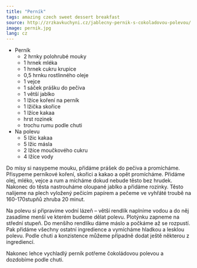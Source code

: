 ```yaml
---
title: "Perník"
tags: amazing czech sweet dessert breakfast
source: http://zrzkavkuchyni.cz/jablecny-pernik-s-cokoladovou-polevou/
image: pernik.jpg
lang: cz
---
```

* Perník
  * 2 hrnky polohrubé mouky
  * 1 hrnek mléka
  * 1 hrnek cukru krupice
  * 0,5 hrnku rostlinného oleje
  * 1 vejce
  * 1 sáček prášku do pečiva
  * 1 větší jablko
  * 1 lžíce koření na perník
  * 1 lžička skořice
  * 1 lžíce kakaa
  * hrst rozinek
  * trochu rumu podle chuti
* Na polevu
  * 5 lžic kakaa
  * 5 lžic másla
  * 2 lžíce moučkového cukru
  * 4 lžíce vody

Do mísy si nasypeme mouku, přidáme prášek do pečiva a promícháme. Přisypeme perníkové koření, skořici a kakao a opět promícháme. Přidáme olej, mléko, vejce a rum a mícháme dokud nebude těsto bez hrudek. Nakonec do těsta nastrouháme oloupané jablko a přidáme rozinky. Těsto nalijeme na plech vyložený pečicím papírem a pečeme ve vyhřáté troubě na 160-170stupňů zhruba 20 minut.

Na polevu si připravíme vodní lázeň – větší rendlík naplníme vodou a do něj zasadíme menší ve kterém budeme dělat polevu. Plotýnku zapneme na střední stupeň. Do menšího rendlíku dáme máslo a počkáme až se rozpustí. Pak přidáme všechny ostatní ingredience a vymícháme hladkou a lesklou polevu. Podle chuti a konzistence můžeme případně dodat ještě některou z ingrediencí.

Nakonec lehce vychladlý perník potřeme čokoládovou polevou a dozdobíme podle chuti.
